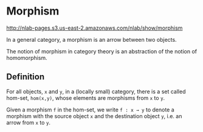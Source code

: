 # Morphism

http://nlab-pages.s3.us-east-2.amazonaws.com/nlab/show/morphism

In a general category, a morphism is an arrow between two objects.

The notion of morphism in category theory is an abstraction of the notion of homomorphism.

## Definition

For all objects, `x` and `y`, in a (locally small) category, there is a set called hom-set, `hom(x,y)`, whose elements are morphisms from `x` to `y`.

Given a morphism `f` in the hom-set, we write `f : x → y` to denote a morphism with the source object `x` and the destination object `y`, i.e. an arrow from `x` to `y`.
